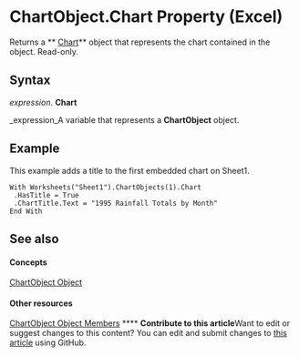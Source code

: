 
# ChartObject.Chart Property (Excel)

Returns a  ** [Chart](179c32ce-49bd-6f36-ea12-89fb5443f3ea.md)** object that represents the chart contained in the object. Read-only.


## Syntax

 _expression_. **Chart**

 _expression_A variable that represents a  **ChartObject** object.


## Example

This example adds a title to the first embedded chart on Sheet1.


```
With Worksheets("Sheet1").ChartObjects(1).Chart 
 .HasTitle = True 
 .ChartTitle.Text = "1995 Rainfall Totals by Month" 
End With
```


## See also


#### Concepts


 [ChartObject Object](b546e6f2-7ac6-2dea-eba2-f98f68f3df65.md)
#### Other resources


 [ChartObject Object Members](b53f82f3-1144-b471-cacc-28bbbc493eba.md)
****   **Contribute to this article**Want to edit or suggest changes to this content? You can edit and submit changes to  [this article](https://github.com/jhershey00/VBA_Excel_Test/OpenXMLCon/articles/99adb730-fc7b-1033-03e0-aebc82d95814.md) using GitHub.


